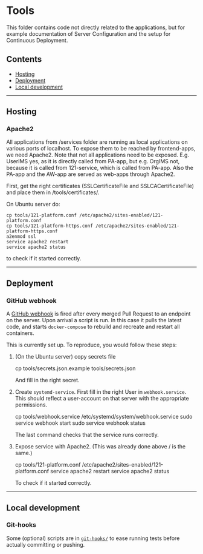 # Tools

This folder contains code not directly related to the applications, but for example documentation of Server Configuration and the setup for Continuous Deployment.

## Contents
* [Hosting](#hosting)
* [Deployment](#deployment)
* [Local development](#local-development)

---

## Hosting

### Apache2

All applications from /services folder are running as local applications on various ports of localhost. To expose them to be reached by frontend-apps, we need Apache2.
Note that not all applications need to be exposed. E.g. UserIMS yes, as it is directly called from PA-app, but e.g. OrgIMS not, because it is called from 121-service, which is called from PA-app. Also the PA-app and the AW-app are served as web-apps through Apache2.

First, get the right certificates (SSLCertificateFile and SSLCACertificateFile) and place them in /tools/certificates/.

On Ubuntu server do:

    cp tools/121-platform.conf /etc/apache2/sites-enabled/121-platform.conf
    cp tools/121-platform-https.conf /etc/apache2/sites-enabled/121-platform-https.conf
    a2enmod ssl
    service apache2 restart
    service apache2 status

to check if it started correctly.

---

## Deployment

### GitHub webhook

A [GitHub webhook](https://developer.github.com/webhooks/) is fired after every merged Pull Request to an endpoint on the server. Upon arrival a script is run. In this case it pulls the latest code, and starts `docker-compose` to rebuild and recreate and restart all containers.

This is currently set up. To reproduce, you would follow these steps:

1. (On the Ubuntu server) copy secrets file

    cp tools/secrets.json.example tools/secrets.json

   And fill in the right secret.

2. Create `systemd-service`. First fill in the right User in `webhook.service`. This should reflect a user-account on that server with the appropriate permissions.

    cp tools/webhook.service /etc/systemd/system/webhook.service
    sudo service webhook start
    sudo service webhook status

   The last command checks that the service runs correctly.

3. Expose service with Apache2. (This was already done above / is the same.)

    cp tools/121-platform.conf /etc/apache2/sites-enabled/121-platform.conf
    service apache2 restart
    service apache2 status

   To check if it started correctly.

---

## Local development

### Git-hooks
Some (optional) scripts are in [`git-hooks/`](git-hooks/) to ease running tests before actually committing or pushing.
